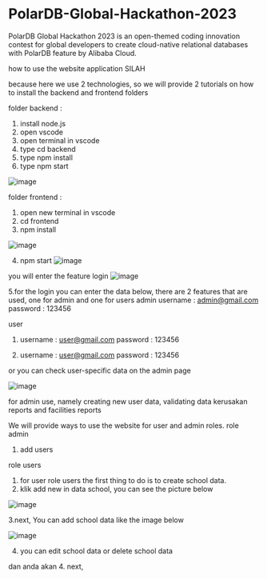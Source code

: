 # PolarDB-Global-Hackathon-2023
PolarDB Global Hackathon 2023 is an open-themed coding innovation contest for global developers to create cloud-native relational databases with PolarDB feature by Alibaba Cloud.

how to use the website application SILAH

because here we use 2 technologies, so we will provide 2 tutorials on how to install the backend and frontend folders

folder backend :
1. install node.js
2. open vscode
3. open terminal in vscode
4. type cd backend
5. type npm install
6. type npm start

![image](https://user-images.githubusercontent.com/65493711/216616594-70bfe81c-25b0-4de0-aae8-69ba1406a32c.png)

folder frontend :
1. open new terminal in vscode
2. cd frontend
3. npm install

![image](https://user-images.githubusercontent.com/65493711/216617529-33b80870-ae2d-4f3d-bdd9-94cf23ba0e58.png)

4. npm start
![image](https://user-images.githubusercontent.com/65493711/216618196-0e2b0a02-ad8a-45af-b9a1-85f2c9d9bedc.png)

you will enter the feature login
![image](https://user-images.githubusercontent.com/65493711/216618788-e205f0a8-066a-42f5-801b-cbe0a333a606.png)

5.for the login you can enter the data below, there are 2 features that are used, one for admin and one for users
admin 
username : admin@gmail.com
password : 123456

user 
1.  username : user@gmail.com
    password : 123456
 
2. username : user@gmail.com
    password : 123456
    
or you can check user-specific data on the admin page

![image](https://user-images.githubusercontent.com/65493711/216619201-73237330-8ec7-4567-a69e-40e686013cde.png)

for admin use, namely creating new user data, validating data kerusakan reports and facilities reports

We will provide ways to use the website for user and admin roles.
role admin
1. add users

role users
1. for user role users the first thing to do is to create school data.
2. klik add new in data school, you can see the picture below

![image](https://user-images.githubusercontent.com/65493711/216621492-318063ac-f1ed-414c-9707-830033344b92.png)

3.next, You can add school data like the image below

![image](https://user-images.githubusercontent.com/65493711/216622487-e7a229d8-863e-419e-a781-61e6bb4e135a.png)

4. you can edit school data or delete school data


dan anda akan
4. next, 

